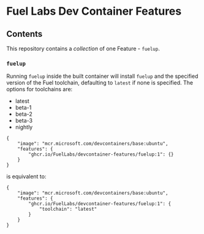 # Fuel Labs Dev Container Features

## Contents

This repository contains a _collection_ of one Feature - `fuelup`.

### `fuelup`

Running `fuelup` inside the built container will install `fuelup` and the specified version of the Fuel toolchain, defaulting to `latest` if none is specified. The options for toolchains are:

- latest
- beta-1
- beta-2
- beta-3
- nightly

```jsonc
{
    "image": "mcr.microsoft.com/devcontainers/base:ubuntu",
    "features": {
        "ghcr.io/FuelLabs/devcontainer-features/fuelup:1": {}
    }
}
```

is equivalent to:

```jsonc
{
    "image": "mcr.microsoft.com/devcontainers/base:ubuntu",
    "features": {
        "ghcr.io/FuelLabs/devcontainer-features/fuelup:1": {
            "toolchain": "latest"
        }
    }
}
```
